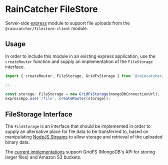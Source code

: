 # RainCatcher FileStore

Server-side [express](https://expressjs.com/) module to support file uploads from the `@raincatcher/filestore-client` module.

## Usage

In order to include this module in an existing express application, use the `createRouter` function and supply an implementation of the `FileStorage` interface.

```typescript
import { createRouter, FileStorage, GridFsStorage } from '@raincatcher/filestore';

//...

const storage: FileStorage = new GridFsStorage(mongoDbConnectionUrl);
expressApp.use('/file', createRouter(storage));
```

## FileStorage Interface

The `FileStorage` is an interface that should be implemented in order to supply an alternative place for file data to be transferred to, based on manipulating [NodeJS Streams](https://nodejs.org/api/stream.html) to allow storage and retrieval of the uploaded binary data.

The [current implementations](./src/impl/) support GridFS (MongoDB's API for storing larger files) and Amazon S3 buckets.